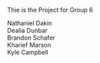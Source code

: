 Thie is the Project for Group 6

Nathaniel Dakin <br>
Dealia Dunbar <br>
Brandon Schafer <br>
Kharief Marson <br>
Kyle Campbell
